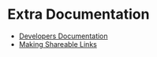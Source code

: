 # Extra Documentation

- [Developers Documentation](./developers.md)
- [Making Shareable Links](./shareable_links.md)
